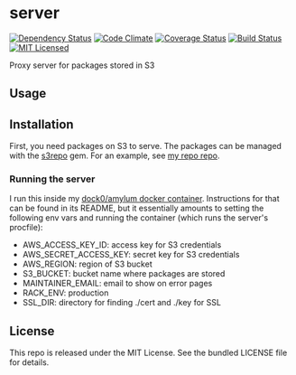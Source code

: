 server
======

[![Dependency Status](https://img.shields.io/gemnasium/amylum/server.svg)](https://gemnasium.com/amylum/server)
[![Code Climate](https://img.shields.io/codeclimate/github/amylum/server.svg)](https://codeclimate.com/github/amylum/server)
[![Coverage Status](https://img.shields.io/coveralls/amylum/server.svg)](https://coveralls.io/r/amylum/server)
[![Build Status](https://img.shields.io/travis/amylum/server.svg)](https://travis-ci.org/amylum/server)
[![MIT Licensed](https://img.shields.io/badge/license-MIT-green.svg)](https://tldrlegal.com/license/mit-license)

Proxy server for packages stored in S3

## Usage

## Installation

First, you need packages on S3 to serve. The packages can be managed with the [s3repo](https://github.com/amylum/s3repo) gem. For an example, see [my repo repo](https://github.com/amylum/repo).

### Running the server

I run this inside my [dock0/amylum docker container](https://github.com/dock0/amylum). Instructions for that can be found in its README, but it essentially amounts to setting the following env vars and running the container (which runs the server's procfile):

* AWS_ACCESS_KEY_ID: access key for S3 credentials
* AWS_SECRET_ACCESS_KEY: secret key for S3 credentials
* AWS_REGION: region of S3 bucket
* S3_BUCKET: bucket name where packages are stored
* MAINTAINER_EMAIL: email to show on error pages
* RACK_ENV: production
* SSL_DIR: directory for finding ./cert and ./key for SSL

## License

This repo is released under the MIT License. See the bundled LICENSE file for details.
